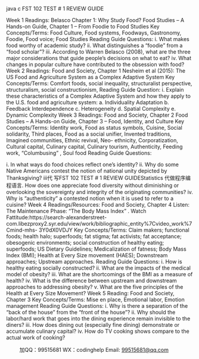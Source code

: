 java c
FST 102 TEST   # 1 REVIEW GUIDE


Week 1
Readings:
      Belasco Chapter   1:   Why Study Food?
      Food Studies – A Hands-on Guide,   Chapter   1 –   From   Foodie to   Food   Studies
Key   Concepts/Terms:   Food   Culture,   Food systems,   Foodways, Gastronomy,   Foodie, Food   voice; Food   Studies
Reading   Guide   Questions:
i.                        What makes food worthy   of   academic study?
ii.                     What distinguishes a “foodie” from a “food scholar”?
iii.                According   to Warren   Belasco   (2008),   what   are   the   three   major   considerations   that   guide people’s decisions on what   to   eat?
iv.                   What changes in popular culture   have contributed   to   the   obsession with   food?
Week   2
Readings:
      Food and Society, Chapter   1
      Nesheim et al   (2015): The   US Food and Agriculture System as   a   Complex   Adaptive   System
Key   Concepts/Terms:   Comfort foods, social inequality, structuralist perspective, structuralism, social constructionism,
Reading   Guide   Question:
i.                         Explain these characteristics of a Complex Adaptive System and   how   they   apply   to   the    U.S. food   and   agriculture   system:
a.      Individuality  Adaptation
b.      Feedback    Interdependence
c.      Heterogeneity
d.      Spatial Complexity
e.      Dynamic Complexity
Week   3
Readings:
      Food   and   Society, Chapter   2
      Food Studies – A Hands-on Guide,   Chapter 3 –   Food,   Identity, and   Culture
Key   Concepts/Terms:   Identity work, Food as status symbols, Cuisine, Social   solidarity, Third   places,   Food as a social   unifier,   Invented traditions,   Imagined communities, Ethnic   revival,   Neo-   ethnicity, Corporatization, Cultural capital, Culinary capital, Culinary tourism, Authenticity,   Feeding work, “Columbusing”   , Soul food
Reading   Guide   Questions:


i.                         In what ways do food choices   reflect one’s identity?
ii.                   Why   do   some   Native Americans   contest   the   notion   of   national   unity   depicted   by   Thanksgiving?
iii代 写FST 102 TEST # 1 REVIEW GUIDEStatistics
代做程序编程语言.                   How does one appreciate food diversity without diminishing or   overlooking   the   sovereignty and integrity of the originating   communities?
iv.                   Why is “authenticity” a contested notion when   it is   used   to   refer   to   a   cuisine?
Week   4
Readings/Resources:
      Food and Society, Chapter 4
      Listen: The Maintenance Phase: “The   Body Mass   Index”   .
      Watch   Fattitude:https://search-alexanderstreet-
com.libezproxy2.syr.edu/view/work/bibliographic_entity%7Cvideo_work%7Cmind-mhs-   3Y0dX0VDJY
Key   Concepts/Terms:   Claim makers; functional foods;   health halo; superfoods;   fat   stigma; fat activists; fat acceptance; obesogenic environments; social construction of   healthy   eating;      superfoods; US   Dietary Guidelines; Medicalization of fatness;   Body Mass   Index   (BMI);   Health at   Every Size movement   (HAES);   Downstream approaches;   Upstream approaches.
Reading Guide Questions:
i.                         How is   healthy eating socially constructed?
ii.                     What are the impacts of the   medical   model   of obesity?
iii.                What   are   the   shortcomings   of   the   BMI   as   a   measure   of   health?
iv.                   What is the difference between upstream   and downstream   approaches   to   addressing obesity?
v.                      What are the five principles of   the   Health   at   Every   Size Movement?
Week   5
Reading:
      Food and Society, Chapter   3
Key   Concepts/Terms:   Mise en place, Emotional labor,   Emotion management
Reading   Guide   Questions:
i.                      Why   is   there   a separation   of   the “back   of   the   house”   from   the   “front   of   the   house”?
ii.                   Why   should   the   labor/hard work   that   goes   into   the   dining   experience   remain   invisible to   the diners?
iii.                   How does dining out   (especially fine dining) demonstrate   or   accumulate culinary   capital?
iv.                   How do TV cooking shows compare to   the   actual work   of   cooking?







         
加QQ：99515681  WX：codinghelp  Email: 99515681@qq.com
